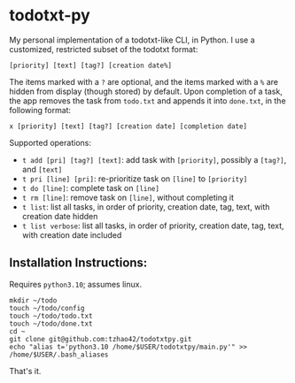 # todotxt-py
My personal implementation of a todotxt-like CLI, in Python. I use a customized, restricted subset of the todotxt format:
```
[priority] [text] [tag?] [creation date%]
```
The items marked with a `?` are optional, and the items marked with a `%` are hidden from display (though stored) by default. Upon completion of a task, the app removes the task from `todo.txt` and appends it into `done.txt`, in the following format:
```
x [priority] [text] [tag?] [creation date] [completion date]
```

Supported operations:
* `t add [pri] [tag?] [text]`: add task with `[priority]`, possibly a `[tag?]`, and `[text]`
* `t pri [line] [pri]`: re-prioritize task on `[line]` to `[priority]`
* `t do [line]`: complete task on `[line]`
* `t rm [line]`: remove task on `[line]`, without completing it
* `t list`: list all tasks, in order of priority, creation date, tag, text, with creation date hidden
* `t list verbose`: list all tasks, in order of priority, creation date, tag, text, with creation date included

## Installation Instructions:
Requires `python3.10`; assumes linux.
```
mkdir ~/todo
touch ~/todo/config
touch ~/todo/todo.txt
touch ~/todo/done.txt
cd ~
git clone git@github.com:tzhao42/todotxtpy.git
echo "alias t='python3.10 /home/$USER/todotxtpy/main.py'" >> /home/$USER/.bash_aliases
```
That's it.
